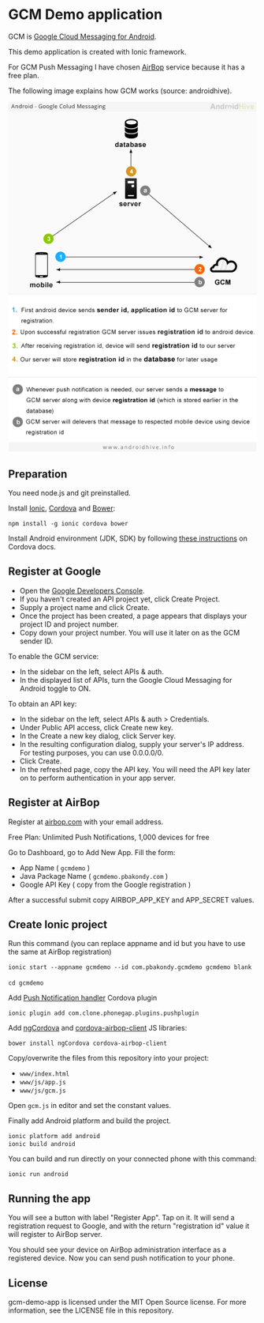 # GCM Demo application

GCM is [Google Cloud Messaging for Android](https://developers.google.com/cloud-messaging/).

This demo application is created with Ionic framework.

For GCM Push Messaging I have chosen [AirBop](http://www.airbop.com/) service because it has a free plan.

The following image explains how GCM works (source: androidhive).

![GCM architecture](docs/gcm-a-modr.png)

## Preparation

You need node.js and git preinstalled.

Install [Ionic](http://ionicframework.com/), [Cordova](https://cordova.apache.org/) and [Bower](http://bower.io/):

```
npm install -g ionic cordova bower
```

Install Android environment (JDK, SDK) by following [these instructions](http://cordova.apache.org/docs/en/edge/guide_platforms_android_index.md.html) on Cordova docs.

## Register at Google

- Open the [Google Developers Console](https://console.developers.google.com/).
- If you haven't created an API project yet, click Create Project.
- Supply a project name and click Create.
- Once the project has been created, a page appears that displays your project ID and project number.
- Copy down your project number. You will use it later on as the GCM sender ID.

To enable the GCM service:

- In the sidebar on the left, select APIs & auth.
- In the displayed list of APIs, turn the Google Cloud Messaging for Android toggle to ON.

To obtain an API key:

- In the sidebar on the left, select APIs & auth > Credentials.
- Under Public API access, click Create new key.
- In the Create a new key dialog, click Server key.
- In the resulting configuration dialog, supply your server's IP address. For testing purposes, you can use 0.0.0.0/0.
- Click Create.
- In the refreshed page, copy the API key. You will need the API key later on to perform authentication in your app server.


## Register at AirBop

Register at [airbop.com](http://www.airbop.com/) with your email address.

Free Plan: Unlimited Push Notifications, 1,000 devices for free

Go to Dashboard, go to Add New App. Fill the form:

- App Name ( <code>gcmdemo</code> )
- Java Package Name ( <code>gcmdemo.pbakondy.com</code> )
- Google API Key ( copy from the Google registration )

After a successful submit copy AIRBOP_APP_KEY and APP_SECRET values.

## Create Ionic project

Run this command (you can replace appname and id but you have to use the same at AirBop registration)

```
ionic start --appname gcmdemo --id com.pbakondy.gcmdemo gcmdemo blank

cd gcmdemo
```

Add [Push Notification handler](https://github.com/phonegap-build/PushPlugin) Cordova plugin

```
ionic plugin add com.clone.phonegap.plugins.pushplugin
```

Add [ngCordova](http://ngcordova.com/) and [cordova-airbop-client](https://github.com/pbakondy/cordova-airbop-client) JS libraries:

```
bower install ngCordova cordova-airbop-client
```

Copy/overwrite the files from this repository into your project:
- <code>www/index.html</code>
- <code>www/js/app.js</code>
- <code>www/js/gcm.js</code>

Open <code>gcm.js</code> in editor and set the constant values.

Finally add Android platform and build the project.

```
ionic platform add android
ionic build android
```

You can build and run directly on your connected phone with this command:

```
ionic run android
```

## Running the app

You will see a button with label "Register App". Tap on it. It will send a registration request to Google, and with the return "registration id" value it will register to AirBop server.

You should see your device on AirBop administration interface as a registered device. Now you can send push notification to your phone.


## License

gcm-demo-app is licensed under the MIT Open Source license. For more information, see the LICENSE file in this repository.
